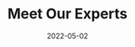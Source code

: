 ---
title: Meet Our Experts
component: "cards"
seo:
  page_title: 
  meta_description:
  featured_image: /uploads/featured-image.jpg
  featured_image_alt:
date: 2022-05-02
hero:
  heading:
  body:
  hero_image:
    image: /uploads/featured-image.jpg
    image_alt:
html_example:
  - |
    <div class="block">
        <div class="wrapper-lg grid gap-sm">
            <div class="experts-list grid-12 grid-8-md shadow-lg bg-black-2 text-color-white flow">
                <h2 class="h3">Meet Our Experts</h2>
                <p>Our team of industry experts strive to create the most accurate, most clear, and most useful information on the internet.</p>
                <a class="btn btn--primary" href="#">Meet Our Experts</a>
                <ul class="staff-grid grid-columns-2 gap-sm no-padding">
                    <li class="staff-card flex gap-sm bg-black">
                        <div class="staff-card__image">
                            <img src="https://source.unsplash.com/random/100x100?face" alt="" width="50" height="50">
                        </div>
                        <div class="margin-block-auto">
                            <span>Max Conversion</span><br>
                            <span class="text-style-slub">SEO Expert</span>
                        </div>
                    </li>
                    <li class="staff-card flex gap-sm bg-black">
                        <div class="staff-card__image">
                            <img src="https://source.unsplash.com/random/100x100?face" alt="" width="50" height="50">
                        </div>
                        <div class="margin-block-auto">
                            <span>Max Conversion</span><br>
                            <span class="text-style-slub">SEO Expert</span>
                        </div>
                    </li>
                    <li class="staff-card flex gap-sm bg-black">
                        <div class="staff-card__image">
                            <img src="https://source.unsplash.com/random/100x100?face" alt="" width="50" height="50">
                        </div>
                        <div class="margin-block-auto">
                            <span>Max Conversion</span><br>
                            <span class="text-style-slub">SEO Expert</span>
                        </div>
                    </li>
                    <li class="staff-card flex gap-sm bg-black">
                        <div class="staff-card__image">
                            <img src="https://source.unsplash.com/random/100x100?face" alt="" width="50" height="50">
                        </div>
                        <div class="margin-block-auto">
                            <span>Max Conversion</span><br>
                            <span class="text-style-slub">SEO Expert</span>
                        </div>
                    </li>
                </ul>
            </div>
            <div class="blog-stardards grid-12 grid-4-md shadow-lg bg-black-2 text-color-white flow">
                <h2 class="h3">Our Standards</h2>
                <div>
                    <h3 class="h4">Integrity</h3>
                    <p>We produce responsible content that is honest, objective, and comprehensive.</p>
                </div>
                <div>
                    <h3 class="h4">Reliability</h3>
                    <p>We ensure content is credible and fact-checked by qualified personnel.</p>
                </div>
                <div>
                    <h3 class="h4">Empathy</h3>
                    <p>We break down complex issues to best support you with your health decisions.</p>
                </div>
                <a class="btn btn--primary" href="#">More About Our Standards</a>
            </div>
        </div>
    </div>
css_example:
  - |
    .experts-list,
    .blog-stardards {
        padding: 1.25rem;
    }

    .staff-grid {
        margin-top: 3rem;
    }

    .staff-card {
        margin-top: 0;
        padding: 1rem;
    }

    .staff-card__image img {
        width: 75px;
        height: 75px;
        object-fit: cover;
        border: 5px solid $body-black;
        border-radius: 50%;
    }
---